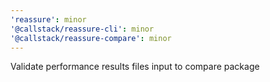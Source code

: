 ```yaml
---
'reassure': minor
'@callstack/reassure-cli': minor
'@callstack/reassure-compare': minor
---
```


Validate performance results files input to compare package
